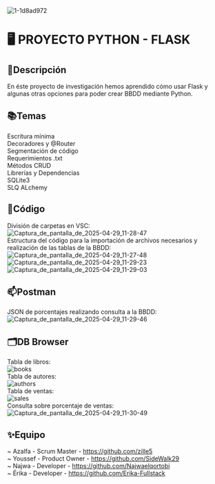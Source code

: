 ![1-1d8ad972](https://github.com/user-attachments/assets/4215ce24-d1e0-44a6-bbeb-eb60912aac86)
# 🖥️ PROYECTO PYTHON - FLASK

## 📝Descripción
En éste proyecto de investigación hemos aprendido cómo usar Flask y algunas otras opciones para poder crear BBDD mediante Python.

## 📚Temas
Escritura mínima<br>
Decoradores y @Router<br>
Segmentación de código<br>
Requerimientos .txt<br>
Métodos CRUD<br>
Librerías y Dependencias<br>
SQLite3<br>
SLQ ALchemy

## 📝Código
División de carpetas en VSC: <br>
![Captura_de_pantalla_de_2025-04-29_11-28-47](https://github.com/user-attachments/assets/dad946ca-a474-4969-a3c5-daff2e728dbc) <br>
Estructura del código para la importación de archivos necesarios y realización de las tablas de la BBDD: <br>
![Captura_de_pantalla_de_2025-04-29_11-27-48](https://github.com/user-attachments/assets/f523b031-bd63-4c33-906c-b56ffd499c00)<br>
![Captura_de_pantalla_de_2025-04-29_11-29-23](https://github.com/user-attachments/assets/f8687e19-dbe4-4beb-b0ec-72893d345864)<br>
![Captura_de_pantalla_de_2025-04-29_11-29-03](https://github.com/user-attachments/assets/87045aee-a931-424c-a5bf-e99b166b30fa)

## 📫Postman
JSON de porcentajes realizando consulta a la BBDD: <br>
![Captura_de_pantalla_de_2025-04-29_11-29-46](https://github.com/user-attachments/assets/738b66af-d679-40dc-8c0b-3fb919a52e3c)

## 🗂️DB Browser
Tabla de libros:<br>
![books](https://github.com/user-attachments/assets/e0b3a59f-6d8b-475a-9550-d9bb1514ba23)<br>
Tabla de autores:<br>
![authors](https://github.com/user-attachments/assets/70e494e1-4404-46d9-b250-cebf3918bf71)<br>
Tabla de ventas:<br>
![sales](https://github.com/user-attachments/assets/bbc1d3d0-4668-4fb1-919c-083a010dd5fe)<br>
Consulta sobre porcentaje de ventas: <br>
![Captura_de_pantalla_de_2025-04-29_11-30-49](https://github.com/user-attachments/assets/f852012b-6fd1-4ad7-907d-5d8e4e3abc6c)

## ✨Equipo
~ Azalfa - Scrum Master - https://github.com/zille5 <br>
~ Youssef - Product Owner - https://github.com/SideWalk29 <br>
~ Najwa - Developer - https://github.com/Najwaelqortobi <br>
~ Érika - Developer - https://github.com/Erika-Fullstack
